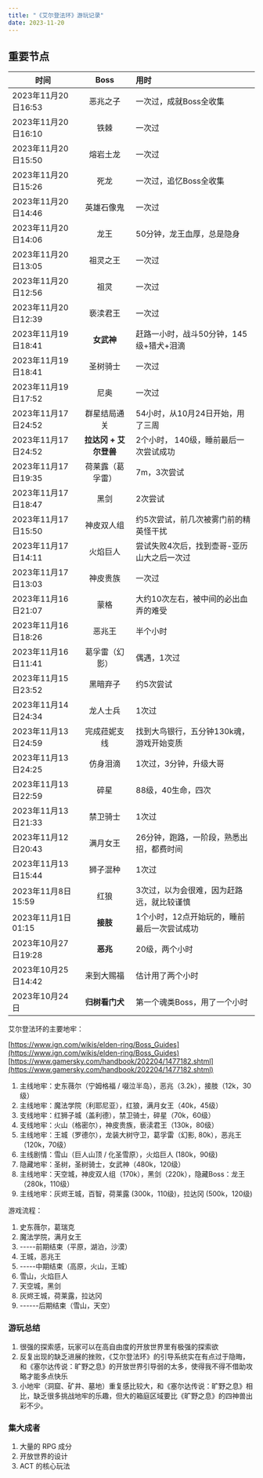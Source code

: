 ```yaml
---
title: "《艾尔登法环》游玩记录"
date: 2023-11-20
---
```


## 重要节点

| 时间                | Boss             | 用时                     | 
|---------------------|:----------------:|:------------------------|
| 2023年11月20日16:53  | 恶兆之子         | 一次过，成就Boss全收集                   |
| 2023年11月20日16:10  | 铁棘             | 一次过                   |
| 2023年11月20日15:50  | 熔岩土龙         | 一次过             |
| 2023年11月20日15:26  | 死龙             | 一次过，追忆Boss全收集                   |
| 2023年11月20日14:46  | 英雄石像鬼       | 一次过                   |
| 2023年11月20日14:06  | 龙王             | 50分钟，龙王血厚，总是隐身               |
| 2023年11月20日13:05  | 祖灵之王         | 一次过                   |
| 2023年11月20日12:56  | 祖灵              | 一次过                   |
| 2023年11月20日12:39  | 亵渎君王           | 一次过                   |
| 2023年11月19日18:41  | **女武神**       | 赶路一小时，战斗50分钟，145级+猎犬+泪滴  |
| 2023年11月19日18:41  | 圣树骑士         | 一次过                   |
| 2023年11月19日17:52  | 尼奥             | 一次过                   |
| 2023年11月17日24:52  | 群星结局通关      | 54小时，从10月24日开始，用了三周   |
| 2023年11月17日24:52  | **拉达冈 + 艾尔登兽** | 2个小时， 140级，睡前最后一次尝试成功  |
| 2023年11月17日19:35  | 荷莱露（葛孚雷）   | 7m，3次尝试              |
| 2023年11月17日18:47  | 黑剑             | 2次尝试                  |
| 2023年11月17日15:50  | 神皮双人组        | 约5次尝试，前几次被雾门前的精英怪干扰     |
| 2023年11月17日14:11  | 火焰巨人          | 尝试失败4次后，找到壶哥-亚历山大之后一次过     |
| 2023年11月17日13:03  | 神皮贵族          | 一次过     |
| 2023年11月16日21:07  | 蒙格              | 大约10次左右，被中间的必出血弄的难受      |
| 2023年11月16日18:26  | 恶兆王             | 半个小时                |
| 2023年11月16日11:41  | 葛孚雷（幻影）       | 偶遇，1次过                |
| 2023年11月15日23:52  | 黑暗弃子           | 约5次尝试                |
| 2023年11月14日24:34  | 龙人士兵            | 1次过                |
| 2023年11月13日24:59  | 完成菈妮支线   | 找到大鸟银行，五分钟130k魂，游戏开始变质          |
| 2023年11月13日24:25  | 仿身泪滴           | 1次过，3分钟，升级大哥        |
| 2023年11月13日22:59  | 碎星               | 88级，40生命，四次          |
| 2023年11月13日21:33  | 禁卫骑士            | 1次过          |
| 2023年11月12日20:43  | 满月女王           | 26分钟，跑路，一阶段，熟悉出招，都费时间|
| 2023年11月13日15:44  |  狮子混种         | 1次过          |
| 2023年11月8日15:59  |  红狼    | 3次过，以为会很难，因为赶路远，就比较谨慎        |
| 2023年11月1日01:15  |  **接肢**     | 1个小时，12点开始玩的，睡前最后一次尝试成功         |
| 2023年10月27日19:28  |  **恶兆**     | 20级，两个小时        |
| 2023年10月25日14:42  |  来到大赐福      | 估计用了两个小时        |
| 2023年10月24日       |  **归树看门犬**    | 第一个魂类Boss，用了一个小时 |

艾尔登法环的主要地牢：

[https://www.ign.com/wikis/elden-ring/Boss_Guides](https://www.ign.com/wikis/elden-ring/Boss_Guides)
[https://www.gamersky.com/handbook/202204/1477182.shtml](https://www.gamersky.com/handbook/202204/1477182.shtml)

1. 主线地牢：史东薇尔（宁姆格福 / 啜泣半岛），恶兆（3.2k），接肢（12k，30级）
1. 主线地牢：魔法学院（利耶尼亚），红狼，满月女王（40k，45级）
1. 支线地牢：红狮子城（盖利德），禁卫骑士，碎星（70k，60级）
1. 支线地牢：火山（格密尔），神皮贵族，亵渎君王（130k，80级）
1. 主线地牢：王城（罗德尔），龙装大树守卫，葛孚雷（幻影, 80k），恶兆王（120k，70级）
1. 主线剧情：雪山（巨人山顶 / 化圣雪原），火焰巨人 (180k，90级)
1. 隐藏地牢：圣树，圣树骑士，女武神（480k，120级）
1. 主线地牢：天空城，神皮双人组（170k），黑剑（220k），隐藏Boss：龙王（280k，110级）
1. 主线地牢：灰烬王城，百智，荷莱露 (300k，110级)，拉达冈 (500k，120级)

游戏流程：

1. 史东薇尔，葛瑞克
1. 魔法学院，满月女王
1. -----前期结束（平原，湖泊，沙漠）
1. 王城，恶兆王
1. -----中期结束（高原，火山，王城）
1. 雪山，火焰巨人
1. 天空城，黑剑
1. 灰烬王城，荷莱露，拉达冈
1. ------后期结束（雪山，天空）

### 游玩总结

1. 很强的探索感，玩家可以在高自由度的开放世界里有极强的探索欲
1. 反复出现的缺乏进展的挫败，《艾尔登法环》的引导系统实在有点过于隐晦，和《塞尔达传说：旷野之息》的开放世界引导弱的太多，使得我不得不借助攻略才能多点快乐
1. 小地牢（洞窟、矿井、墓地）重复感比较大，和《塞尔达传说：旷野之息》相比，缺乏很多挑战地牢的乐趣，但大的箱庭区域要比《旷野之息》的四神兽出彩不少。

### 集大成者

1. 大量的 RPG 成分
1. 开放世界的设计
1. ACT 的核心玩法